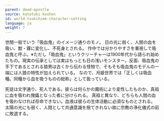 ```yaml
---
parent: dead-apostle
source: katatuki-kouhon
id: world-tsukihime-character-setting
language: ja
weight: 7
---
```


世間一般でいう「吸血鬼」のイメージ通りのモノ。
日の光に弱く、人間の血を吸い、獣・霧に変化し、不死身とされる。
作中では分かりやすさを重視して吸血鬼と呼ぶ。※ただし「吸血鬼」というクリーチャーは1900年代から語られ始めたもの。現実の伝承としては実はもっとも日の浅いモンスター。反面、吸血鬼の手下であるとされる狼男は古くから伝わる怪物で、そもそも吸血鬼のモデルの一端には人狼の特性が加えられている。
なので、月姫世界では「正しくは吸血種。同種から血を吸うものの総称」として扱っている。

死徒は文字通り、死人である。彼らは何らかの魔術により変性したものか、真祖に血を吸われ傀儡となった者に分けられる。
真祖と異なり、どちらも人間の血を吸わなければ存命できない。血液は彼らの生体活動に必須なものとされる。
太陽の光にも弱く、人間として共通意識を捨てきれない故に宗教の浄化儀式の前に敗退する。
